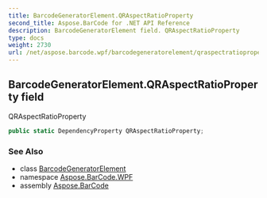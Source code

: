 ```yaml
---
title: BarcodeGeneratorElement.QRAspectRatioProperty
second_title: Aspose.BarCode for .NET API Reference
description: BarcodeGeneratorElement field. QRAspectRatioProperty
type: docs
weight: 2730
url: /net/aspose.barcode.wpf/barcodegeneratorelement/qraspectratioproperty/
---
```

## BarcodeGeneratorElement.QRAspectRatioProperty field

QRAspectRatioProperty

```csharp
public static DependencyProperty QRAspectRatioProperty;
```

### See Also

* class [BarcodeGeneratorElement](../)
* namespace [Aspose.BarCode.WPF](../../../aspose.barcode.wpf/)
* assembly [Aspose.BarCode](../../../)


